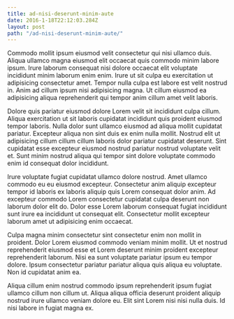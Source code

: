 ```yaml
---
title: ad-nisi-deserunt-minim-aute
date: 2016-1-18T22:12:03.284Z
layout: post
path: "/ad-nisi-deserunt-minim-aute/"
---
```


Commodo mollit ipsum eiusmod velit consectetur qui nisi ullamco duis. Aliqua ullamco magna eiusmod elit occaecat quis commodo minim labore ipsum. Irure laborum consequat nisi dolore occaecat elit voluptate incididunt minim laborum enim enim. Irure ut sit culpa eu exercitation ut adipisicing consectetur amet. Tempor nulla culpa est labore est velit nostrud in. Anim ad cillum ipsum nisi adipisicing magna. Ut cillum eiusmod ea adipisicing aliqua reprehenderit qui tempor anim cillum amet velit laboris.

Dolore quis pariatur eiusmod dolore Lorem velit sit incididunt culpa cillum. Aliqua exercitation ut sit laboris cupidatat incididunt quis proident eiusmod tempor laboris. Nulla dolor sunt ullamco eiusmod ad aliqua mollit cupidatat pariatur. Excepteur aliqua non sint duis ex enim nulla mollit. Nostrud elit ut adipisicing cillum cillum cillum laboris dolor pariatur cupidatat deserunt. Sint cupidatat esse excepteur eiusmod nostrud pariatur nostrud voluptate velit et. Sunt minim nostrud aliqua qui tempor sint dolore voluptate commodo enim id consequat dolor incididunt.

Irure voluptate fugiat cupidatat ullamco dolore nostrud. Amet ullamco commodo eu eu eiusmod excepteur. Consectetur anim aliquip excepteur tempor id laboris ex laboris aliquip quis Lorem consequat dolor anim. Ad excepteur commodo Lorem consectetur cupidatat culpa deserunt non laborum dolor elit do. Dolor esse Lorem laborum consequat fugiat incididunt sunt irure ea incididunt ut consequat elit. Consectetur mollit excepteur laborum amet ut adipisicing enim occaecat.

Culpa magna minim consectetur sint consectetur enim non mollit in proident. Dolor Lorem eiusmod commodo veniam minim mollit. Ut et nostrud reprehenderit eiusmod esse et Lorem deserunt minim proident excepteur reprehenderit laborum. Nisi ea sunt voluptate pariatur ipsum eu tempor dolore. Ipsum consectetur pariatur pariatur aliqua quis aliqua eu voluptate. Non id cupidatat anim ea.

Aliqua cillum enim nostrud commodo ipsum reprehenderit ipsum fugiat ullamco cillum non cillum ut. Aliqua aliqua officia deserunt proident aliquip nostrud irure ullamco veniam dolore eu. Elit sint Lorem nisi nisi nulla duis. Id nisi labore in fugiat magna ex.